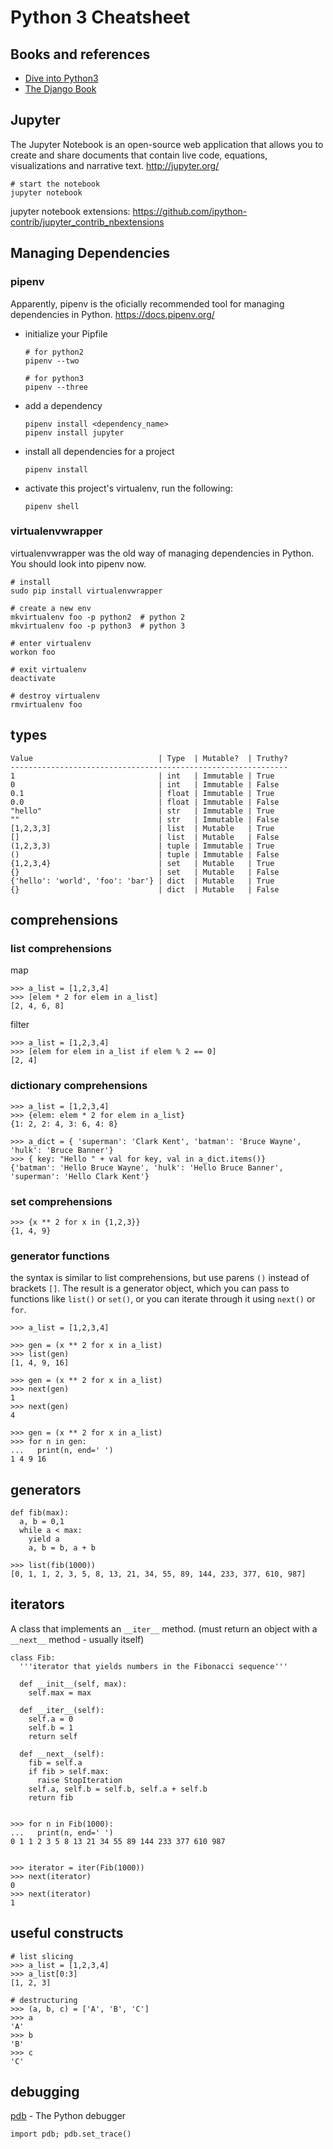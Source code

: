 # Python 3 Cheatsheet

## Books and references
- [Dive into Python3](http://www.diveintopython3.net/)
- [The Django Book](https://djangobook.com/)

## Jupyter
The Jupyter Notebook is an open-source web application that allows you to
create and share documents that contain live code, equations, visualizations
and narrative text.
http://jupyter.org/

```
# start the notebook
jupyter notebook
```

jupyter notebook extensions:
https://github.com/ipython-contrib/jupyter_contrib_nbextensions

## Managing Dependencies

### pipenv
Apparently, pipenv is the oficially recommended tool for managing dependencies in Python.
https://docs.pipenv.org/

- initialize your Pipfile
    ```
    # for python2
    pipenv --two

    # for python3
    pipenv --three
    ```

- add a dependency
    ```
    pipenv install <dependency_name>
    pipenv install jupyter
    ```

- install all dependencies for a project
    ```
    pipenv install
    ```

- activate this project's virtualenv, run the following:
    ```
    pipenv shell
    ```

### virtualenvwrapper
virtualenvwrapper was the old way of managing dependencies in Python. You should look into pipenv now.
```
# install
sudo pip install virtualenvwrapper

# create a new env
mkvirtualenv foo -p python2  # python 2
mkvirtualenv foo -p python3  # python 3

# enter virtualenv
workon foo

# exit virtualenv
deactivate

# destroy virtualenv
rmvirtualenv foo
```

## types

```
Value                            | Type  | Mutable?  | Truthy?
--------------------------------------------------------------
1                                | int   | Immutable | True
0                                | int   | Immutable | False
0.1                              | float | Immutable | True
0.0                              | float | Immutable | False
"hello"                          | str   | Immutable | True
""                               | str   | Immutable | False
[1,2,3,3]                        | list  | Mutable   | True
[]                               | list  | Mutable   | False
(1,2,3,3)                        | tuple | Immutable | True
()                               | tuple | Immutable | False
{1,2,3,4}                        | set   | Mutable   | True
{}                               | set   | Mutable   | False
{'hello': 'world', 'foo': 'bar'} | dict  | Mutable   | True
{}                               | dict  | Mutable   | False
```

## comprehensions

### list comprehensions

map
```
>>> a_list = [1,2,3,4]
>>> [elem * 2 for elem in a_list]
[2, 4, 6, 8]
```

filter
```
>>> a_list = [1,2,3,4]
>>> [elem for elem in a_list if elem % 2 == 0]
[2, 4]
```

### dictionary comprehensions
```
>>> a_list = [1,2,3,4]
>>> {elem: elem * 2 for elem in a_list}
{1: 2, 2: 4, 3: 6, 4: 8}
```

```
>>> a_dict = { 'superman': 'Clark Kent', 'batman': 'Bruce Wayne', 'hulk': 'Bruce Banner'}
>>> { key: "Hello " + val for key, val in a_dict.items()}
{'batman': 'Hello Bruce Wayne', 'hulk': 'Hello Bruce Banner', 'superman': 'Hello Clark Kent'}
```

### set comprehensions
```
>>> {x ** 2 for x in {1,2,3}}
{1, 4, 9}
```

### generator functions
the syntax is similar to list comprehensions, but use parens `()` instead of
brackets `[]`. The result is a generator object, which you can pass to
functions like `list()` or `set()`, or you can iterate through it using `next()`
or `for`.
```
>>> a_list = [1,2,3,4]

>>> gen = (x ** 2 for x in a_list)
>>> list(gen)
[1, 4, 9, 16]

>>> gen = (x ** 2 for x in a_list)
>>> next(gen)
1
>>> next(gen)
4

>>> gen = (x ** 2 for x in a_list)
>>> for n in gen:
...   print(n, end=' ')
1 4 9 16
```

## generators

```
def fib(max):
  a, b = 0,1
  while a < max:
    yield a
    a, b = b, a + b

>>> list(fib(1000))
[0, 1, 1, 2, 3, 5, 8, 13, 21, 34, 55, 89, 144, 233, 377, 610, 987]
```

## iterators
A class that implements an `__iter__` method. (must return an object with a
`__next__` method - usually itself)
```
class Fib:
  '''iterator that yields numbers in the Fibonacci sequence'''

  def __init__(self, max):
    self.max = max

  def __iter__(self):
    self.a = 0
    self.b = 1
    return self

  def __next__(self):
    fib = self.a
    if fib > self.max:
      raise StopIteration
    self.a, self.b = self.b, self.a + self.b
    return fib


>>> for n in Fib(1000):
...   print(n, end=' ')
0 1 1 2 3 5 8 13 21 34 55 89 144 233 377 610 987


>>> iterator = iter(Fib(1000))
>>> next(iterator)
0
>>> next(iterator)
1
```

## useful constructs

```
# list slicing
>>> a_list = [1,2,3,4]
>>> a_list[0:3]
[1, 2, 3]

# destructuring
>>> (a, b, c) = ['A', 'B', 'C']
>>> a
'A'
>>> b
'B'
>>> c
'C'
```

## debugging

[pdb](https://docs.python.org/3/library/pdb.html) - The Python debugger

```
import pdb; pdb.set_trace()
```
